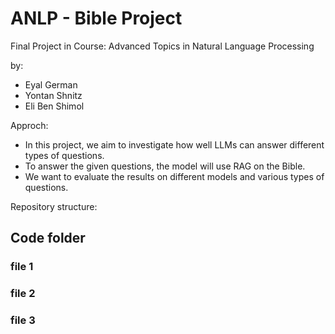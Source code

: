 # ANLP - Bible Project
Final Project in Course: Advanced Topics in Natural Language Processing

by:
* Eyal German
* Yontan Shnitz
* Eli Ben Shimol

Approch:
* In this project, we aim to investigate how well LLMs can answer different types of questions.
* To answer the given questions, the model will use RAG on the Bible.
* We want to evaluate the results on different models and various types of questions.

Repository structure:
## Code folder
### file 1
### file 2
### file 3 
